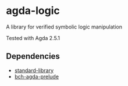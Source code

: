 # agda-logic
A library for verified symbolic logic manipulation

Tested with Agda 2.5.1

## Dependencies
- [standard-library](agda/agda-stdlib)
- [bch-agda-prelude](bch29/bch-agda-prelude)
